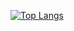 [![Top Langs](https://github-readme-stats.vercel.app/api/top-langs/?username=0ez)](https://github.com/anuraghazra/github-readme-stats)
